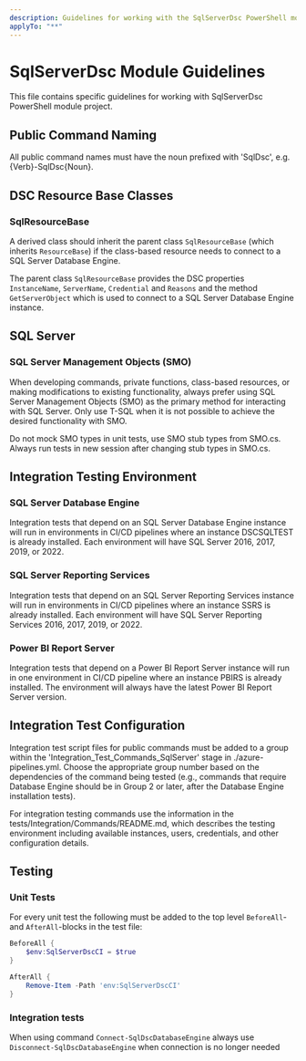 ```yaml
---
description: Guidelines for working with the SqlServerDsc PowerShell module.
applyTo: "**"
---
```


# SqlServerDsc Module Guidelines

This file contains specific guidelines for working with SqlServerDsc PowerShell module project.

## Public Command Naming

All public command names must have the noun prefixed with 'SqlDsc', e.g.
{Verb}-SqlDsc{Noun}.

## DSC Resource Base Classes

### SqlResourceBase

A derived class should inherit the parent class `SqlResourceBase` (which inherits `ResourceBase`)
if the class-based resource needs to connect to a SQL Server Database Engine.

The parent class `SqlResourceBase` provides the DSC properties `InstanceName`,
`ServerName`, `Credential` and `Reasons` and the method `GetServerObject`
which is used to connect to a SQL Server Database Engine instance.

## SQL Server

### SQL Server Management Objects (SMO)

When developing commands, private functions, class-based resources, or making
modifications to existing functionality, always prefer using SQL Server
Management Objects (SMO) as the primary method for interacting with SQL Server.
Only use T-SQL when it is not possible to achieve the desired functionality
with SMO.

Do not mock SMO types in unit tests, use SMO stub types from SMO.cs.
Always run tests in new session after changing stub types in SMO.cs.

## Integration Testing Environment

### SQL Server Database Engine

Integration tests that depend on an SQL Server Database Engine instance
will run in environments in CI/CD pipelines where an instance DSCSQLTEST
is already installed. Each environment will have SQL Server 2016, 2017,
2019, or 2022.

### SQL Server Reporting Services

Integration tests that depend on an SQL Server Reporting Services instance
will run in environments in CI/CD pipelines where an instance SSRS is already
installed. Each environment will have SQL Server Reporting Services 2016,
2017, 2019, or 2022.

### Power BI Report Server

Integration tests that depend on a Power BI Report Server instance
will run in one environment in CI/CD pipeline where an instance PBIRS is
already installed. The environment will always have the latest Power BI
Report Server version.

## Integration Test Configuration

Integration test script files for public commands must be added to a group
within the 'Integration_Test_Commands_SqlServer' stage in ./azure-pipelines.yml.
Choose the appropriate group number based on the dependencies of the command
being tested (e.g., commands that require Database Engine should be in Group 2
or later, after the Database Engine installation tests).

For integration testing commands use the information in the
tests/Integration/Commands/README.md, which describes the testing environment
including available instances, users, credentials, and other configuration
details.

## Testing

### Unit Tests

For every unit test the following must be added to the top level `BeforeAll`- and `AfterAll`-blocks in the test file:

```powershell
BeforeAll {
    $env:SqlServerDscCI = $true
}

AfterAll {
    Remove-Item -Path 'env:SqlServerDscCI'
}
```

### Integration tests

When using command `Connect-SqlDscDatabaseEngine` always use `Disconnect-SqlDscDatabaseEngine` when connection is no longer needed
